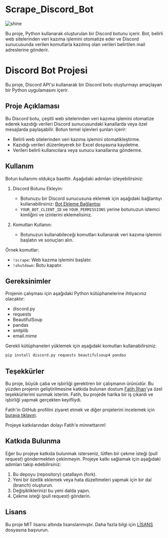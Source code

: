 # Scrape_Discord_Bot

![shine](https://github.com/yusufcinarci/Scrape_Discord_bot/assets/77057546/060d9783-168c-4745-8194-39b67d35fc6d)

Bu proje, Python kullanarak oluşturulan bir Discord botunu içerir. Bot, belirli web sitelerinden veri kazıma işlemini otomatize eder ve Discord sunucusunda verilen komutlarla kazılmış olan verileri belirtilen mail adreslerine gönderir. 

# Discord Bot Projesi

Bu proje, Discord API'si kullanarak bir Discord botu oluşturmayı amaçlayan bir Python uygulamasını içerir.

## Proje Açıklaması

Bu Discord botu, çeşitli web sitelerinden veri kazıma işlemini otomatize ederek kazıdığı verileri Discord sunucusundaki kanallarda veya özel mesajlarda paylaşabilir. Botun temel işlevleri şunları içerir:

- Belirli web sitelerinden veri kazıma işlemini otomatikleştirme.
- Kazıdığı verileri düzenleyerek bir Excel dosyasına kaydetme.
- Verileri belirli kullanıcılara veya sunucu kanallarına gönderme.

## Kullanım

Botun kullanımı oldukça basittir. Aşağıdaki adımları izleyebilirsiniz:

1. Discord Botunu Ekleyin:
   - Botunuzu bir Discord sunucusuna eklemek için aşağıdaki bağlantıyı kullanabilirsiniz: [Bot Ekleme Bağlantısı](https://discord.com/oauth2/authorize?client_id=YOUR_BOT_CLIENT_ID&scope=bot&permissions=YOUR_PERMISSIONS)
   - `YOUR_BOT_CLIENT_ID` ve `YOUR_PERMISSIONS` yerine botunuzun istemci kimliğini ve izinlerini eklemelisiniz.

2. Komutları Kullanın:
   - Botunuzun kullanabileceği komutları kullanarak veri kazıma işlemini başlatın ve sonuçları alın.

Örnek komutlar:
   - `!scrape`: Web kazıma işlemini başlatır.
   - `!shutdown`: Botu kapatır.

## Gereksinimler

Projenin çalışması için aşağıdaki Python kütüphanelerine ihtiyacınız olacaktır:

- discord.py
- requests
- BeautifulSoup
- pandas
- smtplib
- email.mime

Gerekli kütüphaneleri yüklemek için aşağıdaki komutları kullanabilirsiniz:

```python
pip install discord.py requests beautifulsoup4 pandas
```

## Teşekkürler

Bu proje, büyük çaba ve işbirliği gerektiren bir çalışmanın ürünüdür. Bu yüzden projenin geliştirilmesine katkıda bulunan dostum [Fatih İlhan](https://github.com/fatihilhan42)'ya özel teşekkürlerimi sunmak isterim. Fatih, bu projede harika bir iş çıkardı ve işbirliği yapmak gerçekten keyifliydi.

Fatih'in GitHub profilini ziyaret etmek ve diğer projelerini incelemek için [buraya tıklayın](https://github.com/fatihilhan42).

Projeye katkılarından dolayı Fatih'e minnettarım!


## Katkıda Bulunma

Eğer bu projeye katkıda bulunmak isterseniz, lütfen bir çekme isteği (pull request) göndermekten çekinmeyin. Projeye katkı sağlamak için aşağıdaki adımları takip edebilirsiniz:

1. Bu depoyu (repository) çatallayın (fork).
2. Yeni bir özellik eklemek veya hata düzeltmeleri yapmak için bir dal (branch) oluşturun.
3. Değişikliklerinizi bu yeni dalda yapın.
4. Çekme isteği (pull request) gönderin.

## Lisans

Bu proje MIT lisansı altında lisanslanmıştır. Daha fazla bilgi için [LİSANS](LICENSE) dosyasına başvurun.


